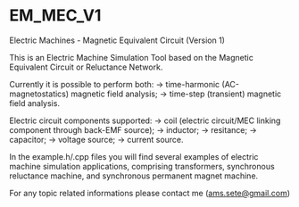 # EM_MEC_V1

Electric Machines - Magnetic Equivalent Circuit (Version 1)

This is an Electric Machine Simulation Tool based on the Magnetic Equivalent Circuit or Reluctance Network.

Currently it is possible to perform both:
  -> time-harmonic (AC-magnetostatics) magnetic field analysis;
  -> time-step (transient) magnetic field analysis.

Electric circuit components supported:
  -> coil (electric circuit/MEC linking component through back-EMF source);
  -> inductor;
  -> resitance;
  -> capacitor;
  -> voltage source;
  -> current source.

In the example.h/.cpp files you will find several examples of electric machine simulation applications, comprising transformers, synchronous reluctance machine, and synchronous permanent magnet machine.

For any topic related informations please contact me (ams.sete@gmail.com)
